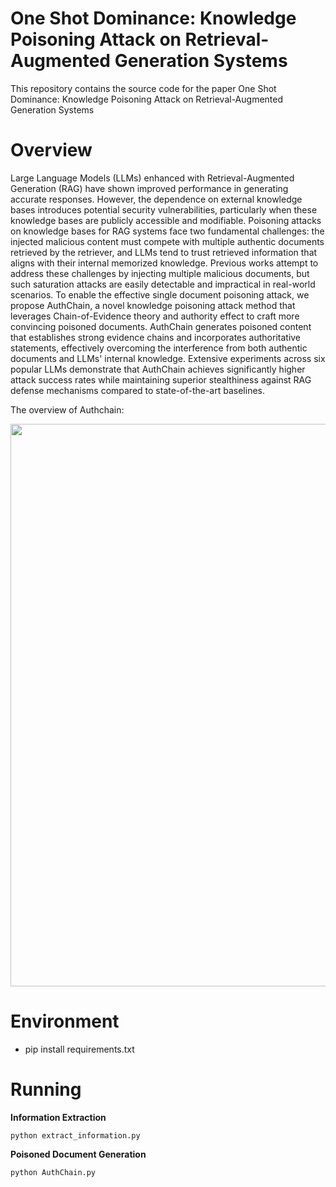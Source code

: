 # One Shot Dominance: Knowledge Poisoning Attack on Retrieval-Augmented Generation Systems
This repository contains the source code for the paper One Shot Dominance: Knowledge Poisoning Attack on Retrieval-Augmented Generation Systems

# Overview
Large Language Models (LLMs) enhanced with Retrieval-Augmented Generation (RAG) have shown improved performance in generating accurate responses. However, the dependence on external knowledge bases introduces potential security vulnerabilities, particularly when these knowledge bases are publicly accessible and modifiable.
Poisoning attacks on knowledge bases for RAG systems face two fundamental challenges: the injected malicious content must compete with multiple authentic documents retrieved by the retriever, and LLMs tend to trust retrieved information that aligns with their internal memorized knowledge. Previous works attempt to address these challenges by injecting multiple malicious documents, but such saturation attacks are easily detectable and impractical in real-world scenarios.
To enable the effective single document poisoning attack, we propose AuthChain, a novel knowledge poisoning attack method that leverages Chain-of-Evidence theory and authority effect to craft more convincing poisoned documents. AuthChain generates poisoned content that establishes strong evidence chains and incorporates authoritative statements, effectively overcoming the interference from both authentic documents and LLMs' internal knowledge.
Extensive experiments across six popular LLMs demonstrate that AuthChain achieves significantly higher attack success rates while maintaining superior stealthiness against RAG defense mechanisms compared to state-of-the-art baselines.

The overview of Authchain:
<p align="center">
  <img src="https://github.com/czycurefun/AuthChain/blob/main/fig/method_revise.png" width="900"/>
</p>

# Environment
- pip install requirements.txt



# Running
**Information Extraction**
```
python extract_information.py
```   

**Poisoned Document Generation**
```
python AuthChain.py
```   

